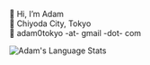 👋 Hi, I’m Adam<br />
🗾 Chiyoda City, Tokyo<br />
📧 adam0tokyo -at- gmail -dot- com<br />

![Adam's Language Stats](https://github-readme-stats.vercel.app/api/top-langs/?username=adam0tokyo&theme=dark&layout=compact&hide_border=true&border_radius=7)
  
